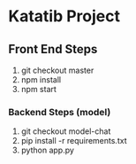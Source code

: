 # Katatib Project


## Front End Steps 

1. git checkout master 
2. npm install 
3. npm start 


### Backend Steps (model)

1. git checkout model-chat
2. pip install -r requirements.txt
3. python app.py
